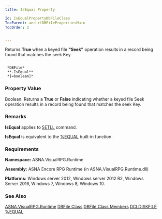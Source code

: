 ```yaml
---
title: IsEqual Property

Id: IsEqualPropertyDbFileClass
TocParent: aerLrfDBFilePropertiesMain
TocOrder: 2


---
```


Returns **True** when a keyed file **"Seek"** operation results in a record being found that matches the seek Key. 

```

 *DBFile* 
 **.IsEqual** 
 *[=boolean]*  
```

### Property Value
Boolean. Returns a **True** or **False** indicating whether a keyed file Seek operation results in a record being found that matches the seek Key. 

### Remarks
**IsEqual** applies to [SETLL](SETLL.html) command. 

**IsEqual** is equivalent to the [%EQUAL](EQUAL_Function.html) built-in function. 

### Requirements
**Namespace:** ASNA.VisualRPG.Runtime 

**Assembly:** ASNA Encore RPG Runtime (in ASNA.VisualRPG.Runtime.dll) 

**Platforms:** Windows server 2012, Windows server 2012 R2, Windows Server 2016, Windows 7, Windows 8, Windows 10. 

### See Also
[ASNA.VisualRPG.Runtime](aerLrfRuntimeNamespace.html)
[DBFile Class](aerLrfDBFileClass.html)
[DBFile Class Members](aerLrfDBFileMembers.html)
[DCLDISKFILE](DCLDISKFILE.html)
[%EQUAL](EQUAL_Function.html) 
